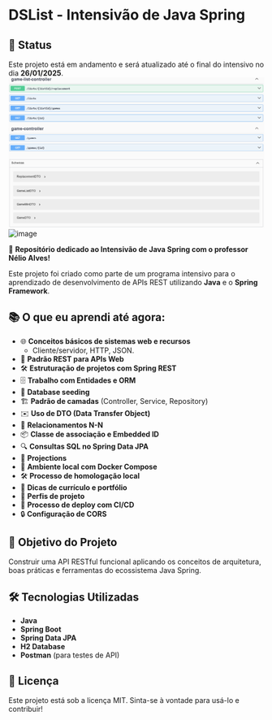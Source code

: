 # DSList - Intensivão de Java Spring

## 🚧 Status

Este projeto está em andamento e será atualizado até o final do intensivo no dia **26/01/2025**.
![img.png](img.png)
![image](https://github.com/user-attachments/assets/cb7a967c-81b2-4c36-a562-9db48a850767)

🚀 **Repositório dedicado ao Intensivão de Java Spring com o professor Nélio Alves!**

Este projeto foi criado como parte de um programa intensivo para o aprendizado de desenvolvimento de APIs REST
utilizando **Java** e o **Spring Framework**.

## 📚 O que eu aprendi até agora:

- 🌐 **Conceitos básicos de sistemas web e recursos**
    - Cliente/servidor, HTTP, JSON.
- 📜 **Padrão REST para APIs Web**
- 🛠️ **Estruturação de projetos com Spring REST**
- 🗄️ **Trabalho com Entidades e ORM**
- 🌱 **Database seeding**
- 🏗️ **Padrão de camadas** (Controller, Service, Repository)
- ✉️ **Uso de DTO (Data Transfer Object)**
- 🔗 **Relacionamentos N-N**
- 📦 **Classe de associação e Embedded ID**
- 🔍 **Consultas SQL no Spring Data JPA**
- 🎯 **Projections**
- 🐳 **Ambiente local com Docker Compose**
- 🛠️ **Processo de homologação local**
- 📝 **Dicas de currículo e portfólio**
- 📂 **Perfis de projeto**
- 🚀 **Processo de deploy com CI/CD**
- 🔒 **Configuração de CORS**

## 📌 Objetivo do Projeto

Construir uma API RESTful funcional aplicando os conceitos de arquitetura, boas práticas e ferramentas do ecossistema
Java Spring.

## 🛠️ Tecnologias Utilizadas

- **Java**
- **Spring Boot**
- **Spring Data JPA**
- **H2 Database**
- **Postman** (para testes de API)

## 📝 Licença

Este projeto está sob a licença MIT. Sinta-se à vontade para usá-lo e contribuir!  
